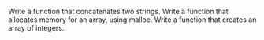 Write a function that concatenates two strings.
Write a function that allocates memory for an array, using malloc.
Write a function that creates an array of integers.
